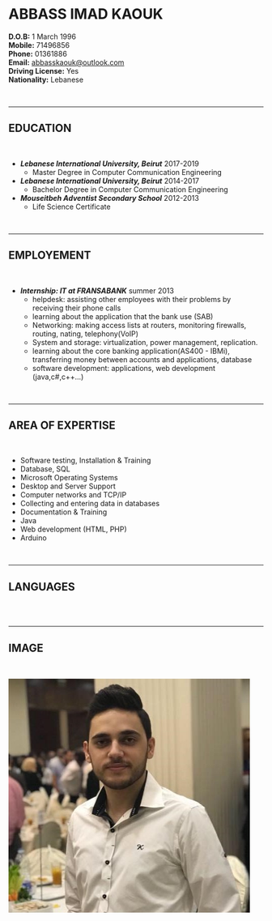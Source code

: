 # ABBASS IMAD KAOUK 

**D.O.B:** 1 March 1996 <br>
**Mobile:** 71496856 <br>
**Phone:** 01361886 <br>
**Email:** abbasskaouk@outlook.com <br>
**Driving License:** Yes <br>
**Nationality:** Lebanese <br>

<br>

---

## EDUCATION
<br>

* ***Lebanese International University, Beirut*** 2017-2019
    * Master Degree in Computer Communication Engineering
* ***Lebanese International University, Beirut*** 2014-2017
    * Bachelor Degree in Computer Communication Engineering
* ***Mouseitbeh Adventist Secondary School*** 2012-2013
    * Life Science Certificate

<br>

---

## EMPLOYEMENT
<br>

* ***Internship: IT at FRANSABANK*** summer 2013
    * helpdesk: assisting other employees with their problems by receiving their phone calls
    * learning about the application that the bank use (SAB)
    * Networking: making access lists at routers, monitoring firewalls, routing, nating, telephony(VoIP)
    * System and storage: virtualization, power management, replication.
    * learning about the core banking application(AS400 - IBMi), transferring money between accounts and applications, database
    * software development: applications, web development (java,c#,c++...)

<br>

---
## AREA OF EXPERTISE
<br>

* Software testing, Installation & Training
* Database, SQL
* Microsoft Operating Systems
* Desktop and Server Support
* Computer networks and TCP/IP
* Collecting and entering data in databases
* Documentation & Training
* Java
* Web development (HTML, PHP)
* Arduino

<br>

---

## LANGUAGES
<br>


<br>

---

## IMAGE
<br>

![profile pic](https://raw.githubusercontent.com/abbasskaouk/Marddown-cv/master/pic/profile%20pic.jpg)
